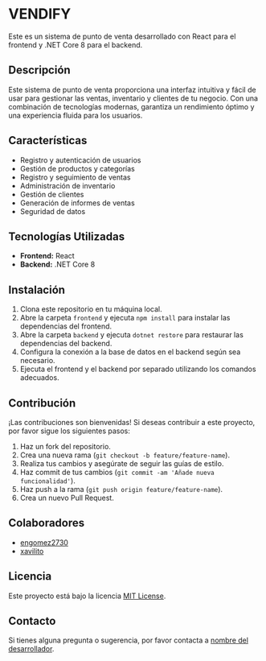 # VENDIFY

Este es un sistema de punto de venta desarrollado con React para el frontend y .NET Core 8 para el backend.

## Descripción

Este sistema de punto de venta proporciona una interfaz intuitiva y fácil de usar para gestionar las ventas, inventario y clientes de tu negocio. Con una combinación de tecnologías modernas, garantiza un rendimiento óptimo y una experiencia fluida para los usuarios.

## Características

- Registro y autenticación de usuarios
- Gestión de productos y categorías
- Registro y seguimiento de ventas
- Administración de inventario
- Gestión de clientes
- Generación de informes de ventas
- Seguridad de datos

## Tecnologías Utilizadas

- **Frontend:** React
- **Backend:** .NET Core 8

## Instalación

1. Clona este repositorio en tu máquina local.
2. Abre la carpeta `frontend` y ejecuta `npm install` para instalar las dependencias del frontend.
3. Abre la carpeta `backend` y ejecuta `dotnet restore` para restaurar las dependencias del backend.
4. Configura la conexión a la base de datos en el backend según sea necesario.
5. Ejecuta el frontend y el backend por separado utilizando los comandos adecuados.

## Contribución

¡Las contribuciones son bienvenidas! Si deseas contribuir a este proyecto, por favor sigue los siguientes pasos:

1. Haz un fork del repositorio.
2. Crea una nueva rama (`git checkout -b feature/feature-name`).
3. Realiza tus cambios y asegúrate de seguir las guías de estilo.
4. Haz commit de tus cambios (`git commit -am 'Añade nueva funcionalidad'`).
5. Haz push a la rama (`git push origin feature/feature-name`).
6. Crea un nuevo Pull Request.

## Colaboradores

- [engomez2730](https://github.com/engomez2730)
- [xavilito](https://github.com/xavilito)

## Licencia

Este proyecto está bajo la licencia [MIT License](LICENSE).

## Contacto

Si tienes alguna pregunta o sugerencia, por favor contacta a [nombre del desarrollador](mailto:correo@ejemplo.com).
